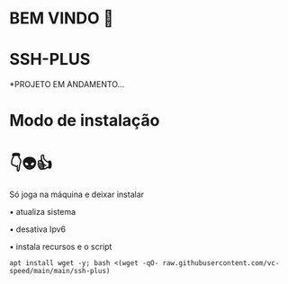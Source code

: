 # BEM VINDO 🖕

# SSH-PLUS

*PROJETO EM ANDAMENTO...


# Modo de instalação
# 👇👽👍
Só joga na máquina e deixar instalar

• atualiza sistema

• desativa Ipv6

• instala recursos e o script
```
apt install wget -y; bash <(wget -qO- raw.githubusercontent.com/vc-speed/main/main/ssh-plus)

```
